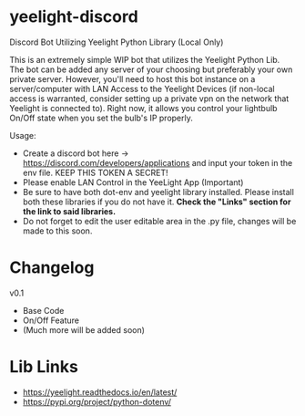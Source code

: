 # yeelight-discord
Discord Bot Utilizing Yeelight Python Library (Local Only)

This is an extremely simple WIP bot that utilizes the Yeelight Python Lib. The bot can be added any server of your choosing but preferably your own private server. However, you'll need to host this bot instance on a server/computer with LAN Access to the Yeelight Devices (if non-local access is warranted, consider setting up a private vpn on the network that Yeelight is connected to). Right now, it allows you control your lightbulb On/Off state when you set the bulb's IP properly.

Usage:
- Create a discord bot here -> https://discord.com/developers/applications and input your token in the env file. KEEP THIS TOKEN A SECRET! 
- Please enable LAN Control in the YeeLight App (Important)
- Be sure to have both dot-env and yeelight library installed. Please install both these libraries if you do not have it. **Check the "Links" section for the link to said libraries.**
- Do not forget to edit the user editable area in the .py file, changes will be made to this soon.

# Changelog

v0.1
- Base Code
- On/Off Feature
- (Much more will be added soon)

# Lib Links 
- https://yeelight.readthedocs.io/en/latest/
- https://pypi.org/project/python-dotenv/
